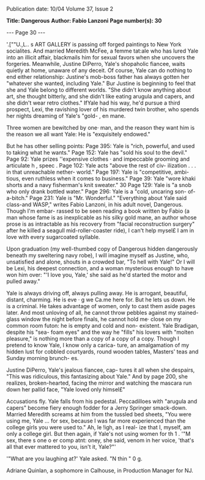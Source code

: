 Publication date: 10/04
Volume 37, Issue 2

**Title: Dangerous**
**Author: Fabio Lanzoni**
**Page number(s): 30**

--- Page 30 ---

'.[""U.,L.. s ART GALLERY is passing off forged 
paintings to New York socialites. And 
married Meredith McFee, a femme 
tat:ale who has lured Yale into an illicit affair, 
blackmails him for sexual favors when she 
uncovers the forgeries. Meanwhile, Justine 
DiPerro, Yale's shopaholic fiancee, waits 
quietly at home, unaware of any deceit. Of 
course, Yale can do nothing to end either 
relationship: Justine's mob-boss father has 
always gotten her "whatever she wanted, 
including Yale." Bur Justine is beginning to 
feel that she and Yale belong to different 
worlds. "She didn't know anything about 
art, she thought bitterly, and she didn't like 
eating arugula and capers, and she didn't 
wear retro clothes." IfYale had his way, he'd 
pursue a third prospect, Lexi, the ravishing 
lover of his murdered twin brother, who 
spends her nights dreaming of Yale's "gold-
, 
en mane. 

Three women are bewitched by one· 
man, and the reason they want him is the 
reason we all want Yale: He is "exquisitely 
endowed." 

But he has other selling points: 
Page 395: Yale is "rich, powerful, and 
used to taking what he wants." 
Page 152: Yale has "sold his soul to the 
devil." 
Page 92: Yale prizes ''expensive clothes · 
and impeccable grooming and articulate 
h , 
speec . 
Page 102: Yale acts "above the rest of civ-
ilization . . . in that unreachable nether-
world." 
Page 197: Yale is "competitive, ambi-
tious, even ruthless when it comes to 
business." 
Page 39: Yale "wore khaki shorts and a 
navy fisherman's knit sweater." 
30 
Page 129: Yale is "a snob who only 
drank bottled water." 
Page 296: Yale is a "cold, uncaring son-
of-a-bitch." 
Page 231: Yale is "Mr. Wonderful." 
"Everything about Yale said class-and 
WASP," writes Fabio Lanzoni, in his adult 
novel, Dangerous. Though I'm embar-
rassed to be seen reading a book written by 
Fabio (a man whose fame is as inexplicable 
as his silky gold mane, an author whose 
prose is as intractable as his recovery from 
"facial reconstruction surgery" after he 
killed a seagull mid-roller-coaster ride), I 
can't help mysel£ I am in love with every 
sugarcoated syllable. 

Upon graduation (my well-thumbed 
copy of Dangerous hidden dangerously 
beneath my sweltering navy robe), I will 
imagine myself as Justine, who, unsatisfied 
and alone, shouts in a crowded bar, "To hell 
with Yale!" Or I will be Lexi, his deepest 
connection, and a woman mysterious 
enough to have won him over: "'I love you, 
Yale,' she said as he'd started the motor and 
pulled away." 

Yale is always driving off, always pulling 
away. He is arrogant, beautiful, distant, 
charming. He is eve 
· g we Ca.me here 
for. But he lets us down. He is a criminal. 
He takes advantage of women, only to cast 
them aside pages later. And most unloving 
of all, he cannot throw pebbles against my 
stained-glass window the night before finals, 
he cannot hold me· close on my common 
room futon: he is empty and cold and non-
existent. Yale Bradigan, despite his "sea-
foam eyes" and the way he "fills" his lovers 
with "molten pleasure," is nothing more 
than a copy of a copy of a copy. Though I 
pretend to know Yale, I know only a carica-
ture, an amalgamation of my hidden lust for 
cobbled courtyards, round wooden tables, 
Masters' teas and Sunday morning brunch-
es. 

Justine DiPerro, Yale's jealous fiancee, cap-
tures it all when she despairs, "This was 
ridiculous, this fantasizing about Yale." And 
by page 200, she realizes, broken-hearted, 
facing the mirror and watching the mascara 
run down her pallid face, "Yale loved only 
himsel£" 

Accusations fly. Yale falls from his pedestal. 
Peccadilloes with "arugula and capers" 
become fiery enough fodder for a Jerry 
Springer smack-down. Married Meredith 
screams at him from the tussled bed sheets, 
"You were using me, Yale ... for sex, because 
I was far more experienced than the college 
girls you were used to." Ah, le !igh, as I real-
ize that I, myself, am only a college girl. But 
then again, if Yale's not using women for 
th 
1 . 
'"M 
sex, there s one o er comp atnt: 
oney, 
she said, venom in her voice, 'that's all that 
ever mattered to you, isn't it, Yale?"' 

'"What are you laughing at?' Yale asked. 
"N thin " 
0 
g. 

Adriane Quinlan, a sophomore in 
Calhouse, in Production Manager for 
NJ.